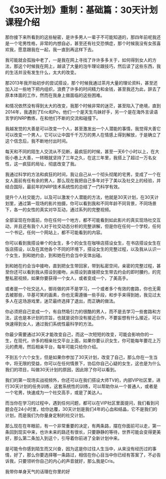 # 《30天计划》重制：基础篇：30天计划课程介绍

那你接下来所看到的这些秘密，是许多男人一辈子不可能知道的，那四年前呢我还是一个宅男性格，非常的内想自必，甚至还有社交恐惧症，那个时候我没有女孩喜欢我，愿意跟我在一起，我一直到再这样下去。

我可能就会孤独中老了，一是我在网上寻找了许许多多关于，如何得到女人的方法，那这个时候我在网上，越读了大量的泡牛理论跟技巧，然后读了这些东西，我的生活并没有发生什么，太大的改变。

那2013年我开始初步的尝试搭设，那个时候我通过茶月大量的理论资料，甚至还加入过一些地下把内组织，浪费了许多的时间精力和金钱，甚至我还为此，辞去了原本体面的工作，然而在我身上做面临的这些困难。

和情况依然没有得到太大的改变，我那个时候非常的迷茫，甚至陷入了绝境，直到2014年，我遇到了Eric和Po，他们一个是天生鸟妹好手，另一个是在海外言读语言学的NRP教练，在和他们不断的交流和碰撞下。

我越发觉的大善是可以改变一个人，甚至激发出一个人潜能的事情，我觉得大善它可以改变一个男人，它可以让中国千千万万的男人在情感上得到解放，于是确立了这个信念后，我不断地付出时间。

每天和不同的陌生人交流从不见断，最疯狂的时候，甚至一天6个小时以上，在大街小巷上大善，一转眼就坚持了三年之久，在这三年里，我搭上了超过一万名女性，这一疯狂的局址，彻底改变了我。

我通过科学的方法和疯狂的时间，我让自己从一个彻头彻尾的宅男，变成了一个在女人面前有任有余的男人，那么现在我把自己多年对于了美以及社交上的经验，并结合国际，最前年的NRP技术系统性的总结了一门科学有效。

提升个人社交能力，以及可以激发个人潜能的方法，他就是30天计划，在30天计划里，通过第一现场的影片拍摄，你可以看到我和不同年龄不同背景，不同场景下，各一的女性的真实对华互动，通过系列的完整视频。

全部呈现在你面前，你在任何一个地方，都不可能看到如此影片的真实现场社交互动，并且还有我个人对于社交动态分析的完整讲解，但是你在任何一个学校，任何一个书记，任何一个网站上，都不可能看到的内容。

你可以看到我搭设单个的女生，多个的女生在咖啡店搭设女生，在书店搭设女生在饭店搭设，以及在其他各个不同的环境下，搭设女生的完整过程，以及我从认识一个女生，到和她约会，到和她在约会当中支体出碰。

到和她在约会当中接吻，直到把女生带回家，带到私密空间，亲密的完整过程，甚至你还可以看到我从搭设到接吻，从搭设到直接把女生带去约会的即时腰约，的完整私密视频，如果你要获得一个女人，或者变成一个，了美高手。

或者是一个社交达人，御肖做的并不是学习，一个或者多个有效的套路，你也无需去被那些，华基可笑的画素，你也无需遵循一些手段，和步手来得到她，我见过太多人在这场游戏里，迷茫最终选择了退出，而正确的做法。

你必须把自己变成一个，有自然吸引力的很酷的男人，而不是去学习一些套路和方法，这也是本计划的宗旨，也就是说你没有接近合作，不要妄想有什么接近，可以快速得到女人，通过我们系统性最科学的方法。

你最少需要通过30天才能改变自己，而这一次短短的改变，可能会影响你的一生，在现代，许多的相亲社交平台上面，如果你要认识女生，你可能每年要花上万元的费用，然后相亲平台，每年可能只给你介绍。

不到五个六个女生，但是如果你参加了30天计划，改变了自己，那么你在一生当中，将无限的受益，你可以在任何情景下，协后你自己心疑的女生，这也是为什么我们的项目，叫做30天计划的原因，因此除了你可以看到。

我们的第一现场实战视频外，你还可以在我们搭设大师TV的，内部VIP社区里，进行30天计划的任务训练，这套系统性的训练，可以帮助你从一个普通人，或者是一个宅男，快速成为一个社交高手，或是了美达人。

而当你在学习的过程中，遇到任何问题，都可以在VIP社区里面提问，我们看到问题会在24小时里，给你达覆，30天计划是我们4年的心血和结晶，它不是我们的计划，而是我们为你量身定制的社交计划。

那么现在在年眼前，有一个非常重要的决定，有两条路，摆在你面前可以走，第一条回到现实中来，也许未来的路还有很长，只要静静的等待，世界可能会变得更美好，那么第二条加入到这个，引导着你前进了全新计划中来。

是可能令你感到陌生而又兴奋，因为这是你过往人生当中，从来没有经历过的事情，好了，那么你要选择哪一条路过，相信在你心目当中你已经有答案了，不必告诉我，只要领听你自己的内心的声音就好，那么我是Cris。

我带你单身天气的话理在你里的好